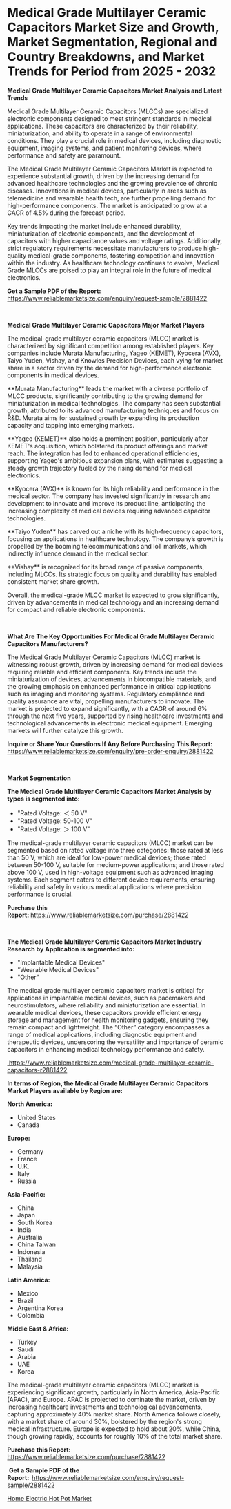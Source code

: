 <p><h1>Medical Grade Multilayer Ceramic Capacitors Market Size and Growth, Market Segmentation, Regional and Country Breakdowns, and Market Trends for Period from 2025 -  2032</h1></p><p><strong>Medical Grade Multilayer Ceramic Capacitors Market Analysis and Latest Trends</strong></p>
<p><p>Medical Grade Multilayer Ceramic Capacitors (MLCCs) are specialized electronic components designed to meet stringent standards in medical applications. These capacitors are characterized by their reliability, miniaturization, and ability to operate in a range of environmental conditions. They play a crucial role in medical devices, including diagnostic equipment, imaging systems, and patient monitoring devices, where performance and safety are paramount.</p><p>The Medical Grade Multilayer Ceramic Capacitors Market is expected to experience substantial growth, driven by the increasing demand for advanced healthcare technologies and the growing prevalence of chronic diseases. Innovations in medical devices, particularly in areas such as telemedicine and wearable health tech, are further propelling demand for high-performance components. The market is anticipated to grow at a CAGR of 4.5% during the forecast period. </p><p>Key trends impacting the market include enhanced durability, miniaturization of electronic components, and the development of capacitors with higher capacitance values and voltage ratings. Additionally, strict regulatory requirements necessitate manufacturers to produce high-quality medical-grade components, fostering competition and innovation within the industry. As healthcare technology continues to evolve, Medical Grade MLCCs are poised to play an integral role in the future of medical electronics.</p></p>
<p><strong>Get a Sample PDF of the Report:&nbsp;</strong> <a href="https://www.reliablemarketsize.com/enquiry/request-sample/2881422?utm_campaign=2941&utm_medium=2&utm_source=Github&utm_content=ia&utm_term=12032025&utm_id=medical-grade-multilayer-ceramic-capacitors">https://www.reliablemarketsize.com/enquiry/request-sample/2881422</a></p>
<p>&nbsp;</p>
<p><strong>Medical Grade Multilayer Ceramic Capacitors Major Market Players</strong></p>
<p><p>The medical-grade multilayer ceramic capacitors (MLCC) market is characterized by significant competition among established players. Key companies include Murata Manufacturing, Yageo (KEMET), Kyocera (AVX), Taiyo Yuden, Vishay, and Knowles Precision Devices, each vying for market share in a sector driven by the demand for high-performance electronic components in medical devices.</p><p>**Murata Manufacturing** leads the market with a diverse portfolio of MLCC products, significantly contributing to the growing demand for miniaturization in medical technologies. The company has seen substantial growth, attributed to its advanced manufacturing techniques and focus on R&D. Murata aims for sustained growth by expanding its production capacity and tapping into emerging markets.</p><p>**Yageo (KEMET)** also holds a prominent position, particularly after KEMET's acquisition, which bolstered its product offerings and market reach. The integration has led to enhanced operational efficiencies, supporting Yageo's ambitious expansion plans, with estimates suggesting a steady growth trajectory fueled by the rising demand for medical electronics.</p><p>**Kyocera (AVX)** is known for its high reliability and performance in the medical sector. The company has invested significantly in research and development to innovate and improve its product line, anticipating the increasing complexity of medical devices requiring advanced capacitor technologies.</p><p>**Taiyo Yuden** has carved out a niche with its high-frequency capacitors, focusing on applications in healthcare technology. The company’s growth is propelled by the booming telecommunications and IoT markets, which indirectly influence demand in the medical sector.</p><p>**Vishay** is recognized for its broad range of passive components, including MLCCs. Its strategic focus on quality and durability has enabled consistent market share growth.</p><p>Overall, the medical-grade MLCC market is expected to grow significantly, driven by advancements in medical technology and an increasing demand for compact and reliable electronic components.</p></p>
<p>&nbsp;</p>
<p><strong>What Are The Key Opportunities For Medical Grade Multilayer Ceramic Capacitors Manufacturers?</strong></p>
<p><p>The Medical Grade Multilayer Ceramic Capacitors (MLCC) market is witnessing robust growth, driven by increasing demand for medical devices requiring reliable and efficient components. Key trends include the miniaturization of devices, advancements in biocompatible materials, and the growing emphasis on enhanced performance in critical applications such as imaging and monitoring systems. Regulatory compliance and quality assurance are vital, propelling manufacturers to innovate. The market is projected to expand significantly, with a CAGR of around 6% through the next five years, supported by rising healthcare investments and technological advancements in electronic medical equipment. Emerging markets will further catalyze this growth.</p></p>
<p><strong>Inquire or Share Your Questions If Any Before Purchasing This Report:</strong> <a href="https://www.reliablemarketsize.com/enquiry/pre-order-enquiry/2881422?utm_campaign=2941&utm_medium=2&utm_source=Github&utm_content=ia&utm_term=12032025&utm_id=medical-grade-multilayer-ceramic-capacitors">https://www.reliablemarketsize.com/enquiry/pre-order-enquiry/2881422</a></p>
<p>&nbsp;</p>
<p><strong>Market Segmentation</strong></p>
<p><strong>The Medical Grade Multilayer Ceramic Capacitors Market Analysis by types is segmented into:</strong></p>
<p><ul><li>"Rated Voltage: ＜ 50 V"</li><li>"Rated Voltage: 50-100 V"</li><li>"Rated Voltage: ＞ 100 V"</li></ul></p>
<p><p>The medical-grade multilayer ceramic capacitors (MLCC) market can be segmented based on rated voltage into three categories: those rated at less than 50 V, which are ideal for low-power medical devices; those rated between 50-100 V, suitable for medium-power applications; and those rated above 100 V, used in high-voltage equipment such as advanced imaging systems. Each segment caters to different device requirements, ensuring reliability and safety in various medical applications where precision performance is crucial.</p></p>
<p><strong>Purchase this Report:&nbsp;</strong><a href="https://www.reliablemarketsize.com/purchase/2881422?utm_campaign=2941&utm_medium=2&utm_source=Github&utm_content=ia&utm_term=12032025&utm_id=medical-grade-multilayer-ceramic-capacitors">https://www.reliablemarketsize.com/purchase/2881422</a></p>
<p>&nbsp;</p>
<p><strong>The Medical Grade Multilayer Ceramic Capacitors Market Industry Research by Application is segmented into:</strong></p>
<p><ul><li>"Implantable Medical Devices"</li><li>"Wearable Medical Devices"</li><li>"Other"</li></ul></p>
<p><p>The medical grade multilayer ceramic capacitors market is critical for applications in implantable medical devices, such as pacemakers and neurostimulators, where reliability and miniaturization are essential. In wearable medical devices, these capacitors provide efficient energy storage and management for health monitoring gadgets, ensuring they remain compact and lightweight. The “Other” category encompasses a range of medical applications, including diagnostic equipment and therapeutic devices, underscoring the versatility and importance of ceramic capacitors in enhancing medical technology performance and safety.</p></p>
<p><a href="https://www.reliablemarketsize.com/medical-grade-multilayer-ceramic-capacitors-r2881422?utm_campaign=2941&utm_medium=2&utm_source=Github&utm_content=ia&utm_term=12032025&utm_id=medical-grade-multilayer-ceramic-capacitors">&nbsp;https://www.reliablemarketsize.com/medical-grade-multilayer-ceramic-capacitors-r2881422</a></p>
<p><strong>In terms of Region, the Medical Grade Multilayer Ceramic Capacitors Market Players available by Region are:</strong></p>
<p>
    <p> <strong> North America: </strong>
        <ul>
            <li>United States</li>
            <li>Canada</li>
        </ul>
        </p> 
    <p> <strong> Europe: </strong>
        <ul>
            <li>Germany</li>
            <li>France</li>
            <li>U.K.</li>
            <li>Italy</li>
            <li>Russia</li>
        </ul>
        </p> 
    <p> <strong> Asia-Pacific: </strong>
        <ul>
            <li>China</li>
            <li>Japan</li>
            <li>South Korea</li>
            <li>India</li>
            <li>Australia</li>
            <li>China Taiwan</li>
            <li>Indonesia</li>
            <li>Thailand</li>
            <li>Malaysia</li>
        </ul>
        </p> 
    <p> <strong> Latin America: </strong>
        <ul>
            <li>Mexico</li>
            <li>Brazil</li>
            <li>Argentina Korea</li>
            <li>Colombia</li>
        </ul>
        </p> 
    <p> <strong> Middle East & Africa: </strong>
        <ul>
            <li>Turkey</li>
            <li>Saudi</li>
            <li>Arabia</li>
            <li>UAE</li>
            <li>Korea</li>
        </ul>
    </p>
    </p>
<p><p>The medical-grade multilayer ceramic capacitors (MLCC) market is experiencing significant growth, particularly in North America, Asia-Pacific (APAC), and Europe. APAC is projected to dominate the market, driven by increasing healthcare investments and technological advancements, capturing approximately 40% market share. North America follows closely, with a market share of around 30%, bolstered by the region's strong medical infrastructure. Europe is expected to hold about 20%, while China, though growing rapidly, accounts for roughly 10% of the total market share.</p></p>
<p><strong>Purchase this Report: </strong><a href="https://www.reliablemarketsize.com/purchase/2881422?utm_campaign=2941&utm_medium=2&utm_source=Github&utm_content=ia&utm_term=12032025&utm_id=medical-grade-multilayer-ceramic-capacitors">https://www.reliablemarketsize.com/purchase/2881422</a></p>
<p>&nbsp;<strong>Get a Sample PDF of the Report:&nbsp;&nbsp;</strong><a href="https://www.reliablemarketsize.com/enquiry/request-sample/2881422?utm_campaign=2941&utm_medium=2&utm_source=Github&utm_content=ia&utm_term=12032025&utm_id=medical-grade-multilayer-ceramic-capacitors">https://www.reliablemarketsize.com/enquiry/request-sample/2881422</a></p>
<p><strong></strong></p>
<p><p><a href="https://github.com/memorirummy/Market-Research-Report-List-1/blob/main/home-electric-hot-pot-market.md?utm_campaign=2941&utm_medium=2&utm_source=Github&utm_content=ia&utm_term=12032025&utm_id=medical-grade-multilayer-ceramic-capacitors">Home Electric Hot Pot Market</a></p></p>